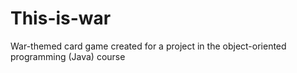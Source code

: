 # This-is-war
War-themed card game created for a project in the object-oriented programming (Java) course
